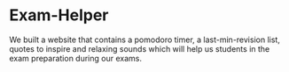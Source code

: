 # Exam-Helper
We built a website that contains a pomodoro timer, a last-min-revision list, quotes to inspire and relaxing sounds which will help us students in the exam preparation during our exams.
